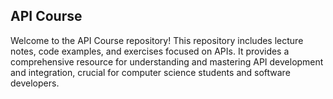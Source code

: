 ## API Course

Welcome to the API Course repository! This repository includes lecture notes, code examples, and exercises focused on APIs.
It provides a comprehensive resource for understanding and mastering API development and integration, crucial for computer science students and software developers.
